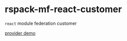 # rspack-mf-react-customer
`react` module federation customer

[provider demo](https://github.com/sileny/rspack-mf-react-provider)
